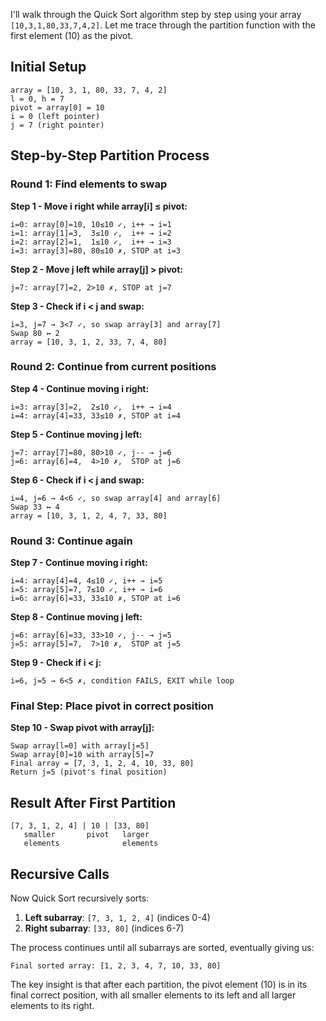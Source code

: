 I'll walk through the Quick Sort algorithm step by step using your array `[10,3,1,80,33,7,4,2]`. Let me trace through the partition function with the first element (10) as the pivot.

## Initial Setup
```
array = [10, 3, 1, 80, 33, 7, 4, 2]
l = 0, h = 7
pivot = array[0] = 10
i = 0 (left pointer)
j = 7 (right pointer)
```

## Step-by-Step Partition Process

### Round 1: Find elements to swap

**Step 1 - Move i right while array[i] ≤ pivot:**
```
i=0: array[0]=10, 10≤10 ✓, i++ → i=1
i=1: array[1]=3,  3≤10 ✓,  i++ → i=2  
i=2: array[2]=1,  1≤10 ✓,  i++ → i=3
i=3: array[3]=80, 80≤10 ✗, STOP at i=3
```

**Step 2 - Move j left while array[j] > pivot:**
```
j=7: array[7]=2, 2>10 ✗, STOP at j=7
```

**Step 3 - Check if i < j and swap:**
```
i=3, j=7 → 3<7 ✓, so swap array[3] and array[7]
Swap 80 ↔ 2
array = [10, 3, 1, 2, 33, 7, 4, 80]
```

### Round 2: Continue from current positions

**Step 4 - Continue moving i right:**
```
i=3: array[3]=2,  2≤10 ✓,  i++ → i=4
i=4: array[4]=33, 33≤10 ✗, STOP at i=4
```

**Step 5 - Continue moving j left:**
```
j=7: array[7]=80, 80>10 ✓, j-- → j=6
j=6: array[6]=4,  4>10 ✗,  STOP at j=6
```

**Step 6 - Check if i < j and swap:**
```
i=4, j=6 → 4<6 ✓, so swap array[4] and array[6]
Swap 33 ↔ 4
array = [10, 3, 1, 2, 4, 7, 33, 80]
```

### Round 3: Continue again

**Step 7 - Continue moving i right:**
```
i=4: array[4]=4, 4≤10 ✓, i++ → i=5
i=5: array[5]=7, 7≤10 ✓, i++ → i=6
i=6: array[6]=33, 33≤10 ✗, STOP at i=6
```

**Step 8 - Continue moving j left:**
```
j=6: array[6]=33, 33>10 ✓, j-- → j=5
j=5: array[5]=7,  7>10 ✗,  STOP at j=5
```

**Step 9 - Check if i < j:**
```
i=6, j=5 → 6<5 ✗, condition FAILS, EXIT while loop
```

### Final Step: Place pivot in correct position

**Step 10 - Swap pivot with array[j]:**
```
Swap array[l=0] with array[j=5]
Swap array[0]=10 with array[5]=7
Final array = [7, 3, 1, 2, 4, 10, 33, 80]
Return j=5 (pivot's final position)
```

## Result After First Partition
```
[7, 3, 1, 2, 4] | 10 | [33, 80]
   smaller       pivot   larger
   elements              elements
```

## Recursive Calls
Now Quick Sort recursively sorts:
1. **Left subarray**: `[7, 3, 1, 2, 4]` (indices 0-4)
2. **Right subarray**: `[33, 80]` (indices 6-7)

The process continues until all subarrays are sorted, eventually giving us:
```
Final sorted array: [1, 2, 3, 4, 7, 10, 33, 80]
```

The key insight is that after each partition, the pivot element (10) is in its final correct position, with all smaller elements to its left and all larger elements to its right.
